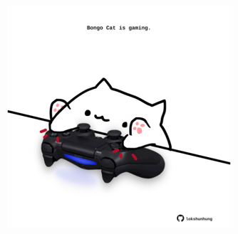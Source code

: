 <!-- built at 12/05/2024, 08:00:47 UTC -->
<p align="center">
  <img width="500" height="500" src="./ReadmeImage.svg">
</p>
